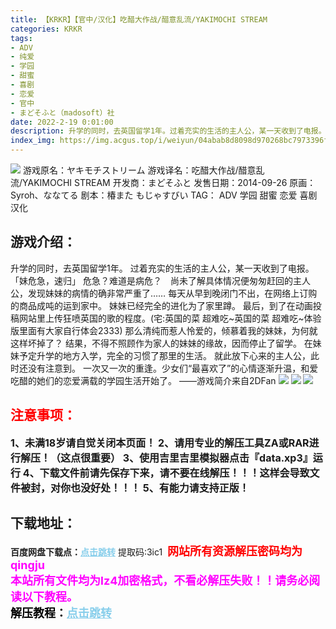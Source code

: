 ```yaml
---
title: 【KRKR】【官中/汉化】吃醋大作战/醋意乱流/YAKIMOCHI STREAM
categories: KRKR
tags:
- ADV
- 纯爱
- 学园
- 甜蜜
- 喜剧
- 恋爱
- 官中
- まどそふと（madosoft）社
date: 2022-2-19 0:01:00
description: 升学的同时，去英国留学1年。过着充实的生活的主人公，某一天收到了电报。「妹危急，速归」危急？难道是病危？　尚未了解具体情况便匆匆赶回的主人公，发现妹妹的病情的确非常严重了……
index_img: https://img.acgus.top/i/weiyun/04abab8d8098d970268bc7973396ff0ae4e3a1d2b94c564c33ea2755f75103d40b9b16cea2c1ce4407d0842b7fe28887.webp
---
```

![](https://img.acgus.top/i/weiyun/04abab8d8098d970268bc7973396ff0ae4e3a1d2b94c564c33ea2755f75103d40b9b16cea2c1ce4407d0842b7fe28887.webp)
游戏原名：ヤキモチストリーム
游戏译名：吃醋大作战/醋意乱流/YAKIMOCHI STREAM
开发商：まどそふと 
发售日期：2014-09-26 
原画： Syroh、ななてる
剧本：椿また もじゃすびい
TAG： ADV 学园 甜蜜 恋爱 喜剧 汉化

## 游戏介绍：
升学的同时，去英国留学1年。
过着充实的生活的主人公，某一天收到了电报。
「妹危急，速归」
危急？难道是病危？　尚未了解具体情况便匆匆赶回的主人公，发现妹妹的病情的确非常严重了……
每天从早到晚闭门不出，在网络上订购的商品成吨的运到家中。 妹妹已经完全的进化为了家里蹲。
最后，到了在动画投稿网站里上传狂喷英国的歌的程度。(宅:英国的菜 超难吃~英国的菜 超难吃~体验版里面有大家自行体会2333)
那么清纯而惹人怜爱的，倾慕着我的妹妹，为何就这样坏掉了？
结果，不得不照顾作为家人的妹妹的缘故，因而停止了留学。
在妹妹予定升学的地方入学，完全的习惯了那里的生活。
就此放下心来的主人公，此时还没有注意到。
一次又一次的重逢。少女们“最喜欢了”的心情逐渐升温，和爱吃醋的她们的恋爱满载的学园生活开始了。
——游戏简介来自2DFan
![](https://img.acgus.top/i/weiyun/033633f57b323cac5524020de97ff5b15cf04818f7fd2181209d65ece9be1f188051e3eb698fb2d78fe989aeb6d9dede.webp)
![](https://img.acgus.top/i/weiyun/ebc20e284a6013f91b8e85ae0b31e5580f888a70b8910763ebb4d57ef5e38c8947dc682f0c1b24a4f0801c8fc33194d9.webp)
![](https://img.acgus.top/i/weiyun/3f9baa02316ef569eca7046ead52f1ec9159c39eb4fa918d4c3ba039957a6329f700a5da3618def1aff8ef7f6b247842.webp)


## <font color=#FF0000 >注意事项：</font>
<font size=3><b>1、未满18岁请自觉关闭本页面！
2、请用专业的解压工具ZA或RAR进行解压！（这点很重要）
3、使用吉里吉里模拟器点击『data.xp3』运行
4、下载文件前请先保存下来，请不要在线解压！！！这样会导致文件被封，对你也没好处！！！
5、有能力请支持正版！</b></font>

## 下载地址：
<b>百度网盘下载点：</b><a href="https://pan.baidu.com/s/1wM_nXcy5rHZ8O-PRML4XYQ?pwd=3ic1" style="color: #87CEEB;"><b>点击跳转</b></a> 提取码:3ic1
<a style="padding: 0" href="https://post.qingju.org/AD/"><img style="max-width:100%" src="https://img.acgus.top/i/2024/07/478f689b8021d8d499ab43d21acf137a.gif" alt=""></a>
<b><font color=#FF0000 size=4>网站所有资源解压密码均为</b></font><b><font color=#FF00FF size=4>qingju</font><font color=#FF0000 ></font></b><br><b><font color=#FF00FF size=4>本站所有文件均为lz4加密格式，不看必解压失败！！请务必阅读以下教程。</b></font><br><b><font color=#000 size=4>解压教程：</b><a href="https://post.qingju.org/tutorial/000/" style="color: #87CEEB;"><b>点击跳转</b></a>